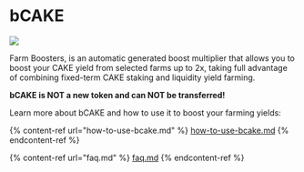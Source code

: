 # bCAKE

![](../../../.gitbook/assets/how-to-bCAKE.png)

 Farm Boosters, is an automatic generated boost multiplier that allows you to boost your CAKE yield from selected farms up to 2x, taking full advantage of combining fixed-term CAKE staking and liquidity yield farming.

**bCAKE is NOT a new token and can NOT be transferred!**



Learn more about bCAKE and how to use it to boost your farming yields:

{% content-ref url="how-to-use-bcake.md" %}
[how-to-use-bcake.md](how-to-use-bcake.md)
{% endcontent-ref %}

{% content-ref url="faq.md" %}
[faq.md](faq.md)
{% endcontent-ref %}

